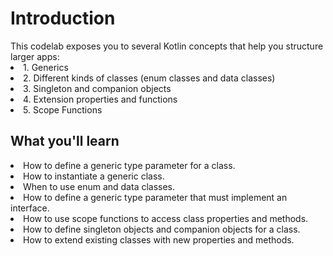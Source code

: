 <h1>Introduction</h1>
This codelab exposes you to several Kotlin concepts that help you structure larger apps:
<li>1. Generics</li>
<li>2. Different kinds of classes (enum classes and data classes)</li>
<li>3. Singleton and companion objects</li>
<li>4. Extension properties and functions</li>
<li>5. Scope Functions</li>

<h2>What you'll learn</h2>
<li>How to define a generic type parameter for a class.</li>
<li>How to instantiate a generic class.</li>
<li>When to use enum and data classes.</li>
<li>How to define a generic type parameter that must implement an interface.</li>
<li>How to use scope functions to access class properties and methods.</li>
<li>How to define singleton objects and companion objects for a class.</li>
<li>How to extend existing classes with new properties and methods.</li>
